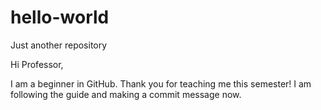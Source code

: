 # hello-world
Just another repository


Hi Professor,

I am a beginner in GitHub. Thank you for teaching me this semester!
I am following the guide and making a commit message now.
